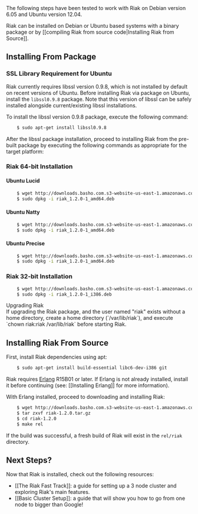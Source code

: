 <div class="info">The following steps have been tested to work with Riak on Debian version 6.05 and Ubuntu version 12.04.</div>

Riak can be installed on Debian or Ubuntu based systems with a binary package or by [[compiling Riak from source code|Installing Riak from Source]].

Installing From Package
-----------------------

### SSL Library Requirement for Ubuntu

Riak currently requires libssl version 0.9.8, which is not installed by
default on recent versions of Ubuntu. Before installing Riak via package
on Ubuntu, install the `libssl0.9.8` package. Note that this
version of libssl can be safely installed alongside current/existing
libssl installations.

To install the libssl version 0.9.8 package, execute the following
command:

```bash
    $ sudo apt-get install libssl0.9.8
```

After the libssl package installation, proceed to installing Riak from
the pre-built package by executing the following commands as appropriate
for the target platform:

### Riak 64-bit Installation

#### Ubuntu Lucid

```bash
    $ wget http://downloads.basho.com.s3-website-us-east-1.amazonaws.com/riak/CURRENT/ubuntu/lucid/riak_1.2.0-1_amd64.deb
    $ sudo dpkg -i riak_1.2.0-1_amd64.deb
```

#### Ubuntu Natty  

```bash
    $ wget http://downloads.basho.com.s3-website-us-east-1.amazonaws.com/riak/CURRENT/ubuntu/natty/riak_1.2.0-1_amd64.deb
    $ sudo dpkg -i riak_1.2.0-1_amd64.deb
```

#### Ubuntu Precise

```bash
    $ wget http://downloads.basho.com.s3-website-us-east-1.amazonaws.com/riak/CURRENT/ubuntu/precise/riak_1.2.0-1_amd64.deb
    $ sudo dpkg -i riak_1.2.0-1_amd64.deb
```

### Riak 32-bit Installation

```bash
    $ wget http://downloads.basho.com.s3-website-us-east-1.amazonaws.com/riak/CURRENT/ubuntu/lucid/riak_1.2.0-1_i386.deb
    $ sudo dpkg -i riak_1.2.0-1_i386.deb
```
<div class="note"><div class="title">Upgrading Riak</div>If upgrading the Riak package, and the user named "riak" exists without a home directory, create a home directory (`/var/lib/riak`), and execute `chown riak:riak /var/lib/riak` before starting Riak.</div>


Installing Riak From Source
---------------------------

First, install Riak dependencies using apt:

```bash
    $ sudo apt-get install build-essential libc6-dev-i386 git
```

Riak requires [Erlang](http://www.erlang.org/) R15B01 or later. If
Erlang is not already installed, install it before continuing (see:
[[Installing Erlang]] for more information).

With Erlang installed, proceed to downloading and installing Riak:

```bash
    $ wget http://downloads.basho.com.s3-website-us-east-1.amazonaws.com/riak/CURRENT/riak-1.2.0.tar.gz
    $ tar zxvf riak-1.2.0.tar.gz
    $ cd riak-1.2.0
    $ make rel
```

If the build was successful, a fresh build of Riak will exist in the
`rel/riak` directory.

Next Steps?
-----------

Now that Riak is installed, check out the following resources:

-   [[The Riak Fast Track]]: a
    guide for setting up a 3 node cluster and exploring Riak's main features.
-   [[Basic Cluster Setup]]:
    a guide that will show you how to go from one node to bigger than
    Google!
